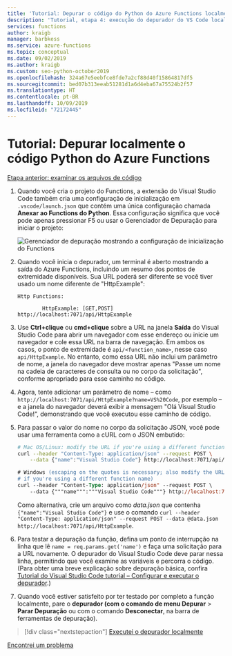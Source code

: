 ```yaml
---
title: 'Tutorial: Depurar o código do Python do Azure Functions localmente com Visual Studio Code'
description: 'Tutorial, etapa 4: execução do depurador do VS Code localmente para verificar seu código do Python.'
services: functions
author: kraigb
manager: barbkess
ms.service: azure-functions
ms.topic: conceptual
ms.date: 09/02/2019
ms.author: kraigb
ms.custom: seo-python-october2019
ms.openlocfilehash: 324a67e5eebfce8fde7a2cf88d40f15864817df5
ms.sourcegitcommit: bed07b313eeab51281d1a6d4eba67a75524b2f57
ms.translationtype: HT
ms.contentlocale: pt-BR
ms.lasthandoff: 10/09/2019
ms.locfileid: "72172445"
---
```

# <a name="tutorial-debug-the-azure-functions-python-code-locally"></a>Tutorial: Depurar localmente o código Python do Azure Functions

[Etapa anterior: examinar os arquivos de código](tutorial-vs-code-serverless-python-03.md)

1. Quando você cria o projeto do Functions, a extensão do Visual Studio Code também cria uma configuração de inicialização em `.vscode/launch.json` que contém uma única configuração chamada **Anexar ao Functions do Python**. Essa configuração significa que você pode apenas pressionar F5 ou usar o Gerenciador de Depuração para iniciar o projeto:

    ![Gerenciador de depuração mostrando a configuração de inicialização do Functions](media/tutorial-vs-code-serverless-python/launch-configuration.png)

1. Quando você inicia o depurador, um terminal é aberto mostrando a saída do Azure Functions, incluindo um resumo dos pontos de extremidade disponíveis. Sua URL poderá ser diferente se você tiver usado um nome diferente de "HttpExample":

    ```output
    Http Functions:

            HttpExample: [GET,POST] http://localhost:7071/api/HttpExample
    ```

1. Use **Ctrl+clique** ou **cmd+clique** sobre a URL na janela **Saída** do Visual Studio Code para abrir um navegador com esse endereço ou inicie um navegador e cole essa URL na barra de navegação. Em ambos os casos, o ponto de extremidade é `api/<function_name>`, nesse caso `api/HttpExample`. No entanto, como essa URL não inclui um parâmetro de nome, a janela do navegador deve mostrar apenas "Passe um nome na cadeia de caracteres de consulta ou no corpo da solicitação", conforme apropriado para esse caminho no código.

1. Agora, tente adicionar um parâmetro de nome – como `http://localhost:7071/api/HttpExample?name=VS%20Code`, por exemplo – e a janela do navegador deverá exibir a mensagem "Olá Visual Studio Code!", demonstrando que você executou esse caminho de código.

1. Para passar o valor do nome no corpo da solicitação JSON, você pode usar uma ferramenta como a cURL com o JSON embutido:

    ```bash
    # Mac OS/Linux: modify the URL if you're using a different function name
    curl --header "Content-Type: application/json" --request POST \
        --data {"name":"Visual Studio Code"} http://localhost:7071/api/HttpExample
    ```

    ```ps
    # Windows (escaping on the quotes is necessary; also modify the URL
    # if you're using a different function name)
    curl --header "Content-Type: application/json" --request POST \
        --data {"""name""":"""Visual Studio Code"""} http://localhost:7071/api/HttpExample
    ```

    Como alternativa, crie um arquivo como *data.json* que contenha `{"name":"Visual Studio Code"}` e use o comando `curl --header "Content-Type: application/json" --request POST --data @data.json http://localhost:7071/api/HttpExample`.

1. Para testar a depuração da função, defina um ponto de interrupção na linha que lê `name = req.params.get('name')` e faça uma solicitação para a URL novamente. O depurador do Visual Studio Code deve parar nessa linha, permitindo que você examine as variáveis e percorra o código. (Para obter uma breve explicação sobre depuração básica, confira [Tutorial do Visual Studio Code tutorial – Configurar e executar o depurador](https://code.visualstudio.com/docs/python/python-tutorial#configure-and-run-the-debugger).)

1. Quando você estiver satisfeito por ter testado por completo a função localmente, pare o **depurador (com o comando de menu Depurar** > **Parar Depuração** ou com o comando **Desconectar**, na barra de ferramentas de depuração).

> [!div class="nextstepaction"]
> [Executei o depurador localmente](tutorial-vs-code-serverless-python-05.md)

[Encontrei um problema](https://www.research.net/r/PWZWZ52?tutorial=vscode-functions-python&step=04-test-debug)
